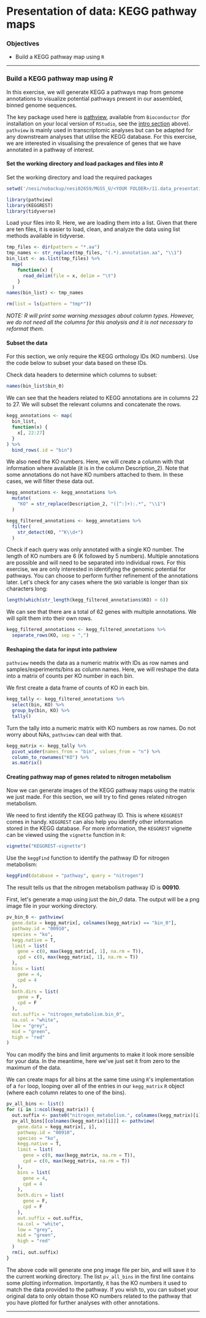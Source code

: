 # Presentation of data: KEGG pathway maps

### Objectives

* Build a KEGG pathway map using `R`

---

### Build a KEGG pathway map using *R*

In this exercise, we will generate KEGG a pathways map from genome annotations to visualize potential pathways present in our assembled, binned genome sequences. 

The key package used here is [pathview](https://academic.oup.com/bioinformatics/article/29/14/1830/232698), available from `Bioconductor` (for installation on your local version of `RStudio`, see the [intro section](#getting-started-logging-in-to-the-nesi-jupyter-hub) above). `pathview` is mainly used in transcriptomic analyses but can be adapted for any downstream analyses that utilise the KEGG database. For this exercise, we are interested in visualising the prevalence of genes that we have annotated in a pathway of interest.

#### Set the working directory and load packages and files into *R*

Set the working directory and load the required packages

```R
setwd('/nesi/nobackup/nesi02659/MGSS_U/<YOUR FOLDER>/11.data_presentation/annotations')

library(pathview)
library(KEGGREST)
library(tidyverse)
```

Load your files into R. Here, we are loading them into a list. Given that there are ten files, it is easier to load, clean, and analyze the data using list methods available in tidyverse.

```R
tmp_files <- dir(pattern = "*.aa")
tmp_names <- str_replace(tmp_files, "(.*).annotation.aa", "\\1")
bin_list <- as.list(tmp_files) %>%
  map(
    function(x) {
      read_delim(file = x, delim = "\t")
    }
  )
names(bin_list) <- tmp_names

rm(list = ls(pattern = "tmp*"))
```

*NOTE: R will print some warning messages about column types. However, we do not need all the columns for this analysis and it is not necessary to reformat them.*

#### Subset the data

For this section, we only require the KEGG orthology IDs (KO numbers). Use the code below to subset your data based on these IDs.

Check data headers to determine which columns to subset:

```R
names(bin_list$bin_0)
```

We can see that the headers related to KEGG annotations are in columns 22 to 27. We will subset the relevant columns and concatenate the rows.

```R
kegg_annotations <- map(
  bin_list,
  function(x) {
    x[, 22:27]
  }
) %>%
  bind_rows(.id = "bin")
```

We also need the KO numbers. Here, we will create a column with that information where available (it is in the column Description_2). Note that some annotations do not have KO numbers attached to them. In these cases, we will filter these data out.

```R
kegg_annotations <- kegg_annotations %>%
  mutate(
    "KO" = str_replace(Description_2, "([^:]+):.*", "\\1")
  )

kegg_filtered_annotations <- kegg_annotations %>%
  filter(
    str_detect(KO, "^K\\d+")
  )
```

Check if each query was only annotated with a single KO number. The length of KO numbers are 6 (K followed by 5 numbers). Multiple annotations are possible and will need to be separated into individual rows. For this exercise, we are only interested in identifying the genomic potential for pathways. You can choose to perform further refinement of the annotations later. Let's check for any cases where the `$KO` variable is longer than six characters long:

```R
length(which(str_length(kegg_filtered_annotations$KO) > 6))
```

We can see that there are a total of 62 genes with multiple annotations. We will split them into their own rows. 

```R
kegg_filtered_annotations <- kegg_filtered_annotations %>%
  separate_rows(KO, sep = ",")
```

#### Reshaping the data for input into pathview

`pathview` needs the data as a numeric matrix with IDs as row names and samples/experiments/bins as column names. Here, we will reshape the data into a matrix of counts per KO number in each bin.

We first create a data frame of counts of KO in each bin.

```R
kegg_tally <- kegg_filtered_annotations %>%
  select(bin, KO) %>%
  group_by(bin, KO) %>%
  tally()
```

Turn the tally into a numeric matrix with KO numbers as row names. Do not worry about NAs, `pathview` can deal with that.

```R
kegg_matrix <- kegg_tally %>%
  pivot_wider(names_from = "bin", values_from = "n") %>%
  column_to_rownames("KO") %>%
  as.matrix()
```

#### Creating pathway map of genes related to nitrogen metabolism

Now we can generate images of the KEGG pathway maps using the matrix we just made. For this section, we will try to find genes related nitrogen metabolism. 

We need to first identify the KEGG pathway ID. This is where `KEGGREST` comes in handy. `KEGGREST` can also help you identify other information stored in the KEGG database. For more information, the `KEGGREST` vignette can be viewed using the `vignette` function in `R`:

```R
vignette("KEGGREST-vignette")
```

Use the `keggFind` function to identify the pathway ID for nitrogen metabolism:

```R
keggFind(database = "pathway", query = "nitrogen")
```

The result tells us that the nitrogen metabolism pathway ID is **00910**.

First, let's generate a map using just the *bin_0* data. The output will be a png image file in your working directory.

```R
pv_bin_0 <- pathview(
  gene.data = kegg_matrix[, colnames(kegg_matrix) == "bin_0"], 
  pathway.id = "00910", 
  species = "ko", 
  kegg.native = T, 
  limit = list(
    gene = c(0, max(kegg_matrix[, 1], na.rm = T)),
    cpd = c(0, max(kegg_matrix[, 1], na.rm = T))
  ), 
  bins = list(
    gene = 4,
    cpd = 4
  ),
  both.dirs = list(
    gene = F, 
    cpd = F
  ), 
  out.suffix = "nitrogen_metabolism.bin_0",
  na.col = "white",
  low = "grey",
  mid = "green",
  high = "red"
)
```

You can modify the bins and limit arguments to make it look more sensible for your data. In the meantime, here we've just set it from zero to the maximum of the data.

We can create maps for all bins at the same time using `R`'s implementation of a `for` loop, looping over all of the entries in our `kegg_matrix` `R` object (where each column relates to one of the bins).

```R
pv_all_bins <- list()
for (i in 1:ncol(kegg_matrix)) {
  out.suffix <- paste0("nitrogen_metabolism.", colnames(kegg_matrix)[i])
  pv_all_bins[[colnames(kegg_matrix)[i]]] <- pathview(
    gene.data = kegg_matrix[, i], 
    pathway.id = "00910", 
    species = "ko", 
    kegg.native = T, 
    limit = list(
      gene = c(0, max(kegg_matrix, na.rm = T)),
      cpd = c(0, max(kegg_matrix, na.rm = T))
    ), 
    bins = list(
      gene = 4,
      cpd = 4
    ),
    both.dirs = list(
      gene = F, 
      cpd = F
    ), 
    out.suffix = out.suffix,
    na.col = "white",
    low = "grey",
    mid = "green",
    high = "red"
  )
  rm(i, out.suffix)
}
```

The above code will generate one png image file per bin, and will save it to the current working directory. The list `pv_all_bins` in the first line contains some plotting information. Importantly, it has the KO numbers it used to match the data provided to the pathway. If you wish to, you can subset your original data to only obtain those KO numbers related to the pathway that you have plotted for further analyses with other annotations.

---
